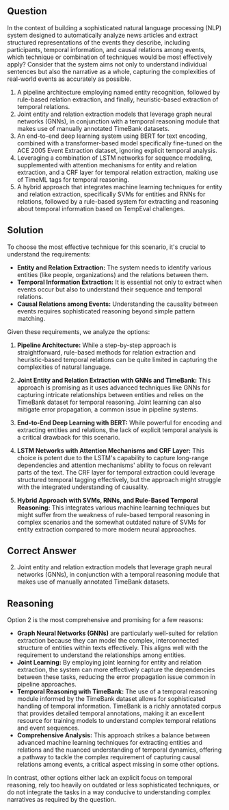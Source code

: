 ## Question
In the context of building a sophisticated natural language processing (NLP) system designed to automatically analyze news articles and extract structured representations of the events they describe, including participants, temporal information, and causal relations among events, which technique or combination of techniques would be most effectively apply? Consider that the system aims not only to understand individual sentences but also the narrative as a whole, capturing the complexities of real-world events as accurately as possible.

1. A pipeline architecture employing named entity recognition, followed by rule-based relation extraction, and finally, heuristic-based extraction of temporal relations.
2. Joint entity and relation extraction models that leverage graph neural networks (GNNs), in conjunction with a temporal reasoning module that makes use of manually annotated TimeBank datasets.
3. An end-to-end deep learning system using BERT for text encoding, combined with a transformer-based model specifically fine-tuned on the ACE 2005 Event Extraction dataset, ignoring explicit temporal analysis.
4. Leveraging a combination of LSTM networks for sequence modeling, supplemented with attention mechanisms for entity and relation extraction, and a CRF layer for temporal relation extraction, making use of TimeML tags for temporal reasoning.
5. A hybrid approach that integrates machine learning techniques for entity and relation extraction, specifically SVMs for entities and RNNs for relations, followed by a rule-based system for extracting and reasoning about temporal information based on TempEval challenges.

## Solution

To choose the most effective technique for this scenario, it's crucial to understand the requirements:
- **Entity and Relation Extraction:** The system needs to identify various entities (like people, organizations) and the relations between them.
- **Temporal Information Extraction:** It is essential not only to extract when events occur but also to understand their sequence and temporal relations.
- **Causal Relations among Events:** Understanding the causality between events requires sophisticated reasoning beyond simple pattern matching.

Given these requirements, we analyze the options:

1. **Pipeline Architecture:** While a step-by-step approach is straightforward, rule-based methods for relation extraction and heuristic-based temporal relations can be quite limited in capturing the complexities of natural language.

2. **Joint Entity and Relation Extraction with GNNs and TimeBank:** This approach is promising as it uses advanced techniques like GNNs for capturing intricate relationships between entities and relies on the TimeBank dataset for temporal reasoning. Joint learning can also mitigate error propagation, a common issue in pipeline systems.

3. **End-to-End Deep Learning with BERT:** While powerful for encoding and extracting entities and relations, the lack of explicit temporal analysis is a critical drawback for this scenario.

4. **LSTM Networks with Attention Mechanisms and CRF Layer:** This choice is potent due to the LSTM's capability to capture long-range dependencies and attention mechanisms' ability to focus on relevant parts of the text. The CRF layer for temporal extraction could leverage structured temporal tagging effectively, but the approach might struggle with the integrated understanding of causality.

5. **Hybrid Approach with SVMs, RNNs, and Rule-Based Temporal Reasoning:** This integrates various machine learning techniques but might suffer from the weakness of rule-based temporal reasoning in complex scenarios and the somewhat outdated nature of SVMs for entity extraction compared to more modern neural approaches.

## Correct Answer

2. Joint entity and relation extraction models that leverage graph neural networks (GNNs), in conjunction with a temporal reasoning module that makes use of manually annotated TimeBank datasets.

## Reasoning

Option 2 is the most comprehensive and promising for a few reasons:
- **Graph Neural Networks (GNNs)** are particularly well-suited for relation extraction because they can model the complex, interconnected structure of entities within texts effectively. This aligns well with the requirement to understand the relationships among entities.
- **Joint Learning:** By employing joint learning for entity and relation extraction, the system can more effectively capture the dependencies between these tasks, reducing the error propagation issue common in pipeline approaches.
- **Temporal Reasoning with TimeBank:** The use of a temporal reasoning module informed by the TimeBank dataset allows for sophisticated handling of temporal information. TimeBank is a richly annotated corpus that provides detailed temporal annotations, making it an excellent resource for training models to understand complex temporal relations and event sequences.
- **Comprehensive Analysis:** This approach strikes a balance between advanced machine learning techniques for extracting entities and relations and the nuanced understanding of temporal dynamics, offering a pathway to tackle the complex requirement of capturing causal relations among events, a critical aspect missing in some other options.

In contrast, other options either lack an explicit focus on temporal reasoning, rely too heavily on outdated or less sophisticated techniques, or do not integrate the tasks in a way conducive to understanding complex narratives as required by the question.